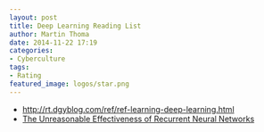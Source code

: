 ```yaml
---
layout: post
title: Deep Learning Reading List
author: Martin Thoma
date: 2014-11-22 17:19
categories:
- Cyberculture
tags:
- Rating
featured_image: logos/star.png
---
```


* http://rt.dgyblog.com/ref/ref-learning-deep-learning.html
* [The Unreasonable Effectiveness of Recurrent Neural Networks](http://karpathy.github.io/2015/05/21/rnn-effectiveness/)